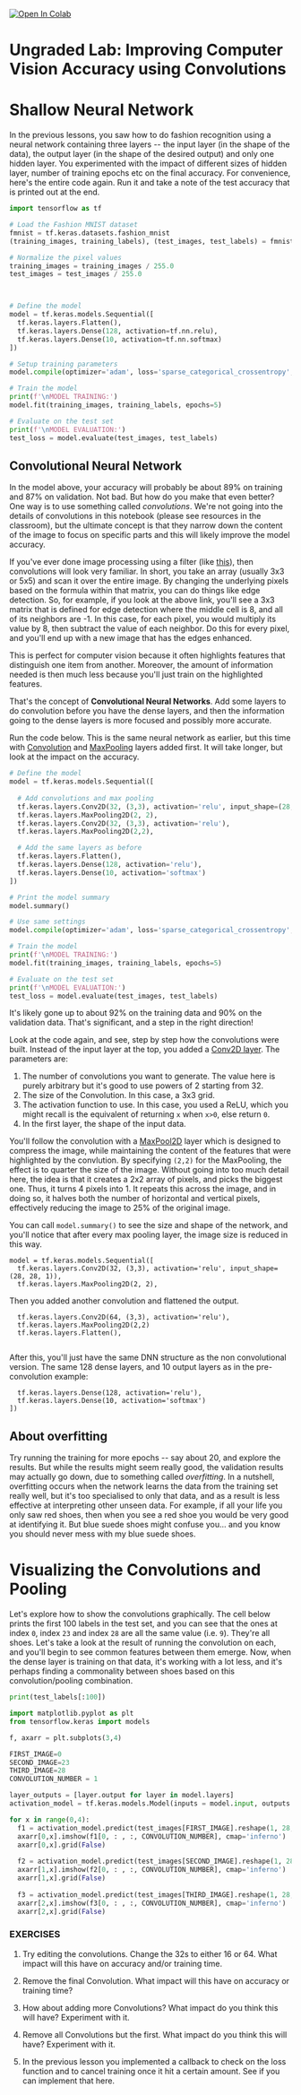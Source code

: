 <a href="https://colab.research.google.com/github/https-deeplearning-ai/tensorflow-1-public/blob/master/C1/W3/ungraded_labs/C1_W3_Lab_1_improving_accuracy_using_convolutions.ipynb" target="_parent"><img src="https://colab.research.google.com/assets/colab-badge.svg" alt="Open In Colab"/></a>

# Ungraded Lab: Improving Computer Vision Accuracy using Convolutions





# Shallow Neural Network

In the previous lessons, you saw how to do fashion recognition using a neural network containing three layers -- the input layer (in the shape of the data), the output layer (in the shape of the desired output) and only one hidden layer. You experimented with the impact of different sizes of hidden layer, number of training epochs etc on the final accuracy. For convenience, here's the entire code again. Run it and take a note of the test accuracy that is printed out at the end. 


```python
import tensorflow as tf

# Load the Fashion MNIST dataset
fmnist = tf.keras.datasets.fashion_mnist
(training_images, training_labels), (test_images, test_labels) = fmnist.load_data()

# Normalize the pixel values
training_images = training_images / 255.0
test_images = test_images / 255.0
```


```python


# Define the model
model = tf.keras.models.Sequential([
  tf.keras.layers.Flatten(),
  tf.keras.layers.Dense(128, activation=tf.nn.relu),
  tf.keras.layers.Dense(10, activation=tf.nn.softmax)
])

# Setup training parameters
model.compile(optimizer='adam', loss='sparse_categorical_crossentropy', metrics=['accuracy'])

# Train the model
print(f'\nMODEL TRAINING:')
model.fit(training_images, training_labels, epochs=5)

# Evaluate on the test set
print(f'\nMODEL EVALUATION:')
test_loss = model.evaluate(test_images, test_labels)
```

## Convolutional Neural Network

In the model above, your accuracy will probably be about 89% on training and 87% on validation. Not bad. But how do you make that even better? One way is to use something called _convolutions_. We're not going into the details of convolutions in this notebook (please see resources in the classroom), but the ultimate concept is that they narrow down the content of the image to focus on specific parts and this will likely improve the model accuracy. 

If you've ever done image processing using a filter (like [this](https://en.wikipedia.org/wiki/Kernel_(image_processing))), then convolutions will look very familiar. In short, you take an array (usually 3x3 or 5x5) and scan it over the entire image. By changing the underlying pixels based on the formula within that matrix, you can do things like edge detection. So, for example, if you look at the above link, you'll see a 3x3 matrix that is defined for edge detection where the middle cell is 8, and all of its neighbors are -1. In this case, for each pixel, you would multiply its value by 8, then subtract the value of each neighbor. Do this for every pixel, and you'll end up with a new image that has the edges enhanced.

This is perfect for computer vision because it often highlights features that distinguish one item from another. Moreover, the amount of information needed is then much less because you'll just train on the highlighted features.

That's the concept of **Convolutional Neural Networks**. Add some layers to do convolution before you have the dense layers, and then the information going to the dense layers is more focused and possibly more accurate.

Run the code below. This is the same neural network as earlier, but this time with [Convolution](https://www.tensorflow.org/api_docs/python/tf/keras/layers/Conv2D) and [MaxPooling](https://www.tensorflow.org/api_docs/python/tf/keras/layers/MaxPool2D) layers added first. It will take longer, but look at the impact on the accuracy.


```python
# Define the model
model = tf.keras.models.Sequential([
                                                         
  # Add convolutions and max pooling
  tf.keras.layers.Conv2D(32, (3,3), activation='relu', input_shape=(28, 28, 1)),
  tf.keras.layers.MaxPooling2D(2, 2),
  tf.keras.layers.Conv2D(32, (3,3), activation='relu'),
  tf.keras.layers.MaxPooling2D(2,2),

  # Add the same layers as before
  tf.keras.layers.Flatten(),
  tf.keras.layers.Dense(128, activation='relu'),
  tf.keras.layers.Dense(10, activation='softmax')
])

# Print the model summary
model.summary()

# Use same settings
model.compile(optimizer='adam', loss='sparse_categorical_crossentropy', metrics=['accuracy'])

# Train the model
print(f'\nMODEL TRAINING:')
model.fit(training_images, training_labels, epochs=5)

# Evaluate on the test set
print(f'\nMODEL EVALUATION:')
test_loss = model.evaluate(test_images, test_labels)

```

It's likely gone up to about 92% on the training data and 90% on the validation data. That's significant, and a step in the right direction!

Look at the code again, and see, step by step how the convolutions were built. Instead of the input layer at the top, you added a [Conv2D layer](https://www.tensorflow.org/api_docs/python/tf/keras/layers/Conv2D). The parameters are:

1. The number of convolutions you want to generate. The value here is purely arbitrary but it's good to use powers of 2 starting from 32.
2. The size of the Convolution. In this case, a 3x3 grid.
3. The activation function to use. In this case, you used a ReLU, which you might recall is the equivalent of returning `x` when `x>0`, else return `0`.
4. In the first layer, the shape of the input data.

You'll follow the convolution with a [MaxPool2D](https://www.tensorflow.org/api_docs/python/tf/keras/layers/MaxPool2D) layer which is designed to compress the image, while maintaining the content of the features that were highlighted by the convlution. By specifying `(2,2)` for the MaxPooling, the effect is to quarter the size of the image. Without going into too much detail here, the idea is that it creates a 2x2 array of pixels, and picks the biggest one. Thus, it turns 4 pixels into 1. It repeats this across the image, and in doing so, it halves both the number of horizontal and vertical pixels, effectively reducing the image to 25% of the original image.

You can call `model.summary()` to see the size and shape of the network, and you'll notice that after every max pooling layer, the image size is reduced in this way. 


```
model = tf.keras.models.Sequential([
  tf.keras.layers.Conv2D(32, (3,3), activation='relu', input_shape=(28, 28, 1)),
  tf.keras.layers.MaxPooling2D(2, 2),
```


Then you added another convolution and flattened the output.



```
  tf.keras.layers.Conv2D(64, (3,3), activation='relu'),
  tf.keras.layers.MaxPooling2D(2,2)
  tf.keras.layers.Flatten(),
  
```


After this, you'll just have the same DNN structure as the non convolutional version. The same 128 dense layers, and 10 output layers as in the pre-convolution example:



```
  tf.keras.layers.Dense(128, activation='relu'),
  tf.keras.layers.Dense(10, activation='softmax')
])
```


## About overfitting

Try running the training for more epochs -- say about 20, and explore the results. But while the results might seem really good, the validation results may actually go down, due to something called _overfitting_. In a nutshell, overfitting occurs when the network learns the data from the training set really well, but it's too specialised to only that data, and as a result is less effective at interpreting other unseen data. For example, if all your life you only saw red shoes, then when you see a red shoe you would be very good at identifying it. But blue suede shoes might confuse you... and you know you should never mess with my blue suede shoes.

# Visualizing the Convolutions and Pooling

Let's explore how to show the convolutions graphically. The cell below prints the first 100 labels in the test set, and you can see that the ones at index `0`, index `23` and index `28` are all the same value (i.e. `9`). They're all shoes. Let's take a look at the result of running the convolution on each, and you'll begin to see common features between them emerge. Now, when the dense layer is training on that data, it's working with a lot less, and it's perhaps finding a commonality between shoes based on this convolution/pooling combination.


```python
print(test_labels[:100])
```


```python
import matplotlib.pyplot as plt
from tensorflow.keras import models

f, axarr = plt.subplots(3,4)

FIRST_IMAGE=0
SECOND_IMAGE=23
THIRD_IMAGE=28
CONVOLUTION_NUMBER = 1

layer_outputs = [layer.output for layer in model.layers]
activation_model = tf.keras.models.Model(inputs = model.input, outputs = layer_outputs)

for x in range(0,4):
  f1 = activation_model.predict(test_images[FIRST_IMAGE].reshape(1, 28, 28, 1))[x]
  axarr[0,x].imshow(f1[0, : , :, CONVOLUTION_NUMBER], cmap='inferno')
  axarr[0,x].grid(False)
  
  f2 = activation_model.predict(test_images[SECOND_IMAGE].reshape(1, 28, 28, 1))[x]
  axarr[1,x].imshow(f2[0, : , :, CONVOLUTION_NUMBER], cmap='inferno')
  axarr[1,x].grid(False)
  
  f3 = activation_model.predict(test_images[THIRD_IMAGE].reshape(1, 28, 28, 1))[x]
  axarr[2,x].imshow(f3[0, : , :, CONVOLUTION_NUMBER], cmap='inferno')
  axarr[2,x].grid(False)
```

### EXERCISES

1. Try editing the convolutions. Change the 32s to either 16 or 64. What impact will this have on accuracy and/or training time.

2. Remove the final Convolution. What impact will this have on accuracy or training time?

3. How about adding more Convolutions? What impact do you think this will have? Experiment with it.

4. Remove all Convolutions but the first. What impact do you think this will have? Experiment with it. 

5. In the previous lesson you implemented a callback to check on the loss function and to cancel training once it hit a certain amount. See if you can implement that here.
